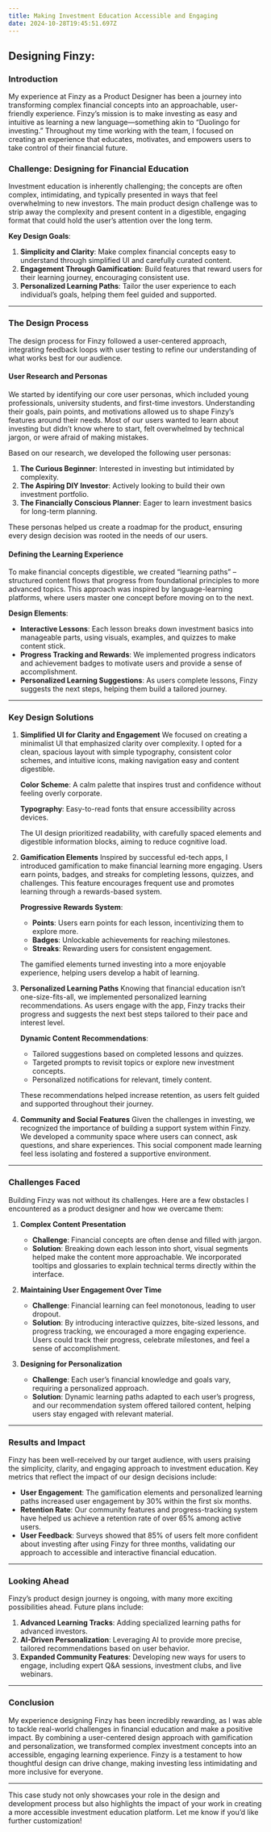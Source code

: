 ```yaml
---
title: Making Investment Education Accessible and Engaging
date: 2024-10-28T19:45:51.697Z
---
```

## **Designing Finzy:** 

### **Introduction**

My experience at Finzy as a Product Designer has been a journey into transforming complex financial concepts into an approachable, user-friendly experience. Finzy’s mission is to make investing as easy and intuitive as learning a new language—something akin to “Duolingo for investing.” Throughout my time working with the team, I focused on creating an experience that educates, motivates, and empowers users to take control of their financial future.

### **Challenge: Designing for Financial Education**

Investment education is inherently challenging; the concepts are often complex, intimidating, and typically presented in ways that feel overwhelming to new investors. The main product design challenge was to strip away the complexity and present content in a digestible, engaging format that could hold the user’s attention over the long term.

**Key Design Goals**:

1. **Simplicity and Clarity**: Make complex financial concepts easy to understand through simplified UI and carefully curated content.
2. **Engagement Through Gamification**: Build features that reward users for their learning journey, encouraging consistent use.
3. **Personalized Learning Paths**: Tailor the user experience to each individual’s goals, helping them feel guided and supported.

- - -

### **The Design Process**

The design process for Finzy followed a user-centered approach, integrating feedback loops with user testing to refine our understanding of what works best for our audience.

#### **User Research and Personas**

We started by identifying our core user personas, which included young professionals, university students, and first-time investors. Understanding their goals, pain points, and motivations allowed us to shape Finzy’s features around their needs. Most of our users wanted to learn about investing but didn’t know where to start, felt overwhelmed by technical jargon, or were afraid of making mistakes.

Based on our research, we developed the following user personas:

1. **The Curious Beginner**: Interested in investing but intimidated by complexity.
2. **The Aspiring DIY Investor**: Actively looking to build their own investment portfolio.
3. **The Financially Conscious Planner**: Eager to learn investment basics for long-term planning.

These personas helped us create a roadmap for the product, ensuring every design decision was rooted in the needs of our users.

#### **Defining the Learning Experience**

To make financial concepts digestible, we created “learning paths” – structured content flows that progress from foundational principles to more advanced topics. This approach was inspired by language-learning platforms, where users master one concept before moving on to the next.

**Design Elements**:

* **Interactive Lessons**: Each lesson breaks down investment basics into manageable parts, using visuals, examples, and quizzes to make content stick.
* **Progress Tracking and Rewards**: We implemented progress indicators and achievement badges to motivate users and provide a sense of accomplishment.
* **Personalized Learning Suggestions**: As users complete lessons, Finzy suggests the next steps, helping them build a tailored journey.

- - -

### **Key Design Solutions**

1. **Simplified UI for Clarity and Engagement**
   We focused on creating a minimalist UI that emphasized clarity over complexity. I opted for a clean, spacious layout with simple typography, consistent color schemes, and intuitive icons, making navigation easy and content digestible. 

   **Color Scheme**: A calm palette that inspires trust and confidence without feeling overly corporate. 

   **Typography**: Easy-to-read fonts that ensure accessibility across devices.

   The UI design prioritized readability, with carefully spaced elements and digestible information blocks, aiming to reduce cognitive load.
2. **Gamification Elements**
   Inspired by successful ed-tech apps, I introduced gamification to make financial learning more engaging. Users earn points, badges, and streaks for completing lessons, quizzes, and challenges. This feature encourages frequent use and promotes learning through a rewards-based system.

   **Progressive Rewards System**:

   * **Points**: Users earn points for each lesson, incentivizing them to explore more.
   * **Badges**: Unlockable achievements for reaching milestones.
   * **Streaks**: Rewarding users for consistent engagement.

   The gamified elements turned investing into a more enjoyable experience, helping users develop a habit of learning.
3. **Personalized Learning Paths**
   Knowing that financial education isn’t one-size-fits-all, we implemented personalized learning recommendations. As users engage with the app, Finzy tracks their progress and suggests the next best steps tailored to their pace and interest level.

   **Dynamic Content Recommendations**:

   * Tailored suggestions based on completed lessons and quizzes.
   * Targeted prompts to revisit topics or explore new investment concepts.
   * Personalized notifications for relevant, timely content.

   These recommendations helped increase retention, as users felt guided and supported throughout their journey.
4. **Community and Social Features**
   Given the challenges in investing, we recognized the importance of building a support system within Finzy. We developed a community space where users can connect, ask questions, and share experiences. This social component made learning feel less isolating and fostered a supportive environment.

- - -

### **Challenges Faced**

Building Finzy was not without its challenges. Here are a few obstacles I encountered as a product designer and how we overcame them:

1. **Complex Content Presentation**

   * **Challenge**: Financial concepts are often dense and filled with jargon.
   * **Solution**: Breaking down each lesson into short, visual segments helped make the content more approachable. We incorporated tooltips and glossaries to explain technical terms directly within the interface.
2. **Maintaining User Engagement Over Time**

   * **Challenge**: Financial learning can feel monotonous, leading to user dropout.
   * **Solution**: By introducing interactive quizzes, bite-sized lessons, and progress tracking, we encouraged a more engaging experience. Users could track their progress, celebrate milestones, and feel a sense of accomplishment.
3. **Designing for Personalization**

   * **Challenge**: Each user’s financial knowledge and goals vary, requiring a personalized approach.
   * **Solution**: Dynamic learning paths adapted to each user’s progress, and our recommendation system offered tailored content, helping users stay engaged with relevant material.

- - -

### **Results and Impact**

Finzy has been well-received by our target audience, with users praising the simplicity, clarity, and engaging approach to investment education. Key metrics that reflect the impact of our design decisions include:

* **User Engagement**: The gamification elements and personalized learning paths increased user engagement by 30% within the first six months.
* **Retention Rate**: Our community features and progress-tracking system have helped us achieve a retention rate of over 65% among active users.
* **User Feedback**: Surveys showed that 85% of users felt more confident about investing after using Finzy for three months, validating our approach to accessible and interactive financial education.

- - -

### **Looking Ahead**

Finzy’s product design journey is ongoing, with many more exciting possibilities ahead. Future plans include:

1. **Advanced Learning Tracks**: Adding specialized learning paths for advanced investors.
2. **AI-Driven Personalization**: Leveraging AI to provide more precise, tailored recommendations based on user behavior.
3. **Expanded Community Features**: Developing new ways for users to engage, including expert Q&A sessions, investment clubs, and live webinars.

- - -

### **Conclusion**

My experience designing Finzy has been incredibly rewarding, as I was able to tackle real-world challenges in financial education and make a positive impact. By combining a user-centered design approach with gamification and personalization, we transformed complex investment concepts into an accessible, engaging learning experience. Finzy is a testament to how thoughtful design can drive change, making investing less intimidating and more inclusive for everyone.

- - -

This case study not only showcases your role in the design and development process but also highlights the impact of your work in creating a more accessible investment education platform. Let me know if you’d like further customization!